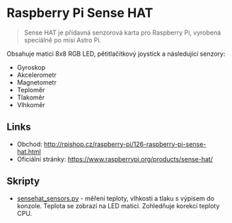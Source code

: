 # Raspberry Pi Sense HAT

>Sense HAT je přídavná senzorová karta pro Raspberry Pi, vyrobená speciálně po misi Astro Pi.

Obsahuje matici 8x8 RGB LED, pětitlačítkový joystick a následující senzory:
* Gyroskop
* Akcelerometr
* Magnetometr
* Teploměr
* Tlakoměr
* Vlhkoměr

Links
----

* Obchod: http://rpishop.cz/raspberry-pi/126-raspberry-pi-sense-hat.html
* Oficiální stránky: https://www.raspberrypi.org/products/sense-hat/

Skripty
----
- [sensehat_sensors.py](sensehat_sensors.py) - měření teploty, vlhkosti a tlaku s výpisem do konzole. Teplota se zobrazí na LED matici. Zohledňuje korekci teploty CPU.
